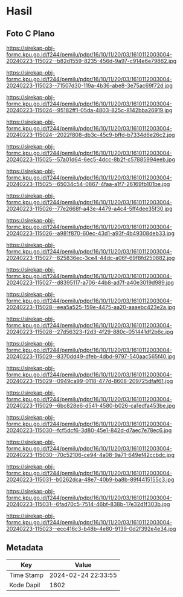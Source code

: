 # Hasil

## Foto C Plano

https://sirekap-obj-formc.kpu.go.id/f244/pemilu/pdpr/16/10/11/20/03/1610112003004-20240223-115022--b82d1559-8235-456d-9a97-c914e6e79862.jpg

https://sirekap-obj-formc.kpu.go.id/f244/pemilu/pdpr/16/10/11/20/03/1610112003004-20240223-115023--71507d30-119a-4b36-abe8-3e75ac69f72d.jpg

https://sirekap-obj-formc.kpu.go.id/f244/pemilu/pdpr/16/10/11/20/03/1610112003004-20240223-115024--95182ff1-05da-4803-825c-8142bba26919.jpg

https://sirekap-obj-formc.kpu.go.id/f244/pemilu/pdpr/16/10/11/20/03/1610112003004-20240223-115024--2022f808-db3c-45c9-bffd-b7334d6e26c2.jpg

https://sirekap-obj-formc.kpu.go.id/f244/pemilu/pdpr/16/10/11/20/03/1610112003004-20240223-115025--57a01d64-6ec5-4dcc-8b2f-c57885994eeb.jpg

https://sirekap-obj-formc.kpu.go.id/f244/pemilu/pdpr/16/10/11/20/03/1610112003004-20240223-115025--65034c54-0867-4faa-a1f7-26169fb101be.jpg

https://sirekap-obj-formc.kpu.go.id/f244/pemilu/pdpr/16/10/11/20/03/1610112003004-20240223-115026--77e2668f-a43e-4479-a4c4-5ff4dee35f30.jpg

https://sirekap-obj-formc.kpu.go.id/f244/pemilu/pdpr/16/10/11/20/03/1610112003004-20240223-115026--a981f870-60ec-43d1-a93f-4b49308deb33.jpg

https://sirekap-obj-formc.kpu.go.id/f244/pemilu/pdpr/16/10/11/20/03/1610112003004-20240223-115027--825836ec-3ce4-44dc-a06f-69f8fd250882.jpg

https://sirekap-obj-formc.kpu.go.id/f244/pemilu/pdpr/16/10/11/20/03/1610112003004-20240223-115027--d8395117-a706-44b8-ad7f-a40e3019d989.jpg

https://sirekap-obj-formc.kpu.go.id/f244/pemilu/pdpr/16/10/11/20/03/1610112003004-20240223-115028--eea5a525-159e-4475-aa20-aaaebc423e2a.jpg

https://sirekap-obj-formc.kpu.go.id/f244/pemilu/pdpr/16/10/11/20/03/1610112003004-20240223-115028--27d56323-f2d3-4f29-880c-051441df2b6c.jpg

https://sirekap-obj-formc.kpu.go.id/f244/pemilu/pdpr/16/10/11/20/03/1610112003004-20240223-115029--8370dd49-dfeb-4dbd-9797-540aac565f40.jpg

https://sirekap-obj-formc.kpu.go.id/f244/pemilu/pdpr/16/10/11/20/03/1610112003004-20240223-115029--0949ca99-0118-477d-8608-209725dfaf61.jpg

https://sirekap-obj-formc.kpu.go.id/f244/pemilu/pdpr/16/10/11/20/03/1610112003004-20240223-115029--6bc828e6-d541-4580-b026-ca1edfa453be.jpg

https://sirekap-obj-formc.kpu.go.id/f244/pemilu/pdpr/16/10/11/20/03/1610112003004-20240223-115030--fcf5dcf6-3d80-45e1-842d-d7aec7e78ec6.jpg

https://sirekap-obj-formc.kpu.go.id/f244/pemilu/pdpr/16/10/11/20/03/1610112003004-20240223-115030--70c52106-ce94-4a08-9a71-649ef42ccbdc.jpg

https://sirekap-obj-formc.kpu.go.id/f244/pemilu/pdpr/16/10/11/20/03/1610112003004-20240223-115031--b0262dca-48e7-40b9-ba8b-89f4415155c3.jpg

https://sirekap-obj-formc.kpu.go.id/f244/pemilu/pdpr/16/10/11/20/03/1610112003004-20240223-115031--6fad70c5-7514-46bf-838b-17e32d1f303b.jpg

https://sirekap-obj-formc.kpu.go.id/f244/pemilu/pdpr/16/10/11/20/03/1610112003004-20240223-115023--ecc416c3-b48b-4e80-9139-0d2f392e4e34.jpg


## Metadata

| Key        | Value               |
| ---------- | ------------------- |
| Time Stamp | 2024-02-24 22:33:55 |
| Kode Dapil | 1602                |



